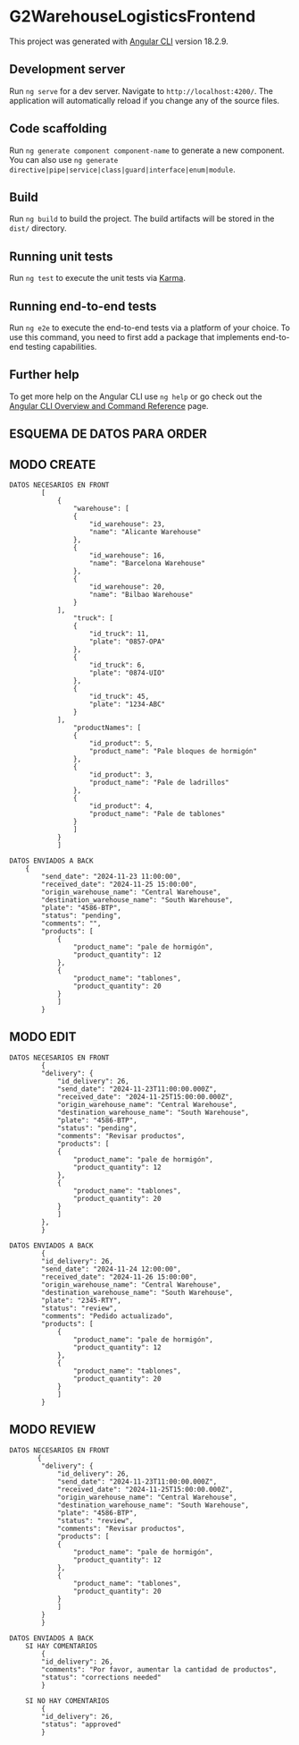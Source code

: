 # G2WarehouseLogisticsFrontend

This project was generated with [Angular CLI](https://github.com/angular/angular-cli) version 18.2.9.

## Development server

Run `ng serve` for a dev server. Navigate to `http://localhost:4200/`. The application will automatically reload if you change any of the source files.

## Code scaffolding

Run `ng generate component component-name` to generate a new component. You can also use `ng generate directive|pipe|service|class|guard|interface|enum|module`.

## Build

Run `ng build` to build the project. The build artifacts will be stored in the `dist/` directory.

## Running unit tests

Run `ng test` to execute the unit tests via [Karma](https://karma-runner.github.io).

## Running end-to-end tests

Run `ng e2e` to execute the end-to-end tests via a platform of your choice. To use this command, you need to first add a package that implements end-to-end testing capabilities.

## Further help

To get more help on the Angular CLI use `ng help` or go check out the [Angular CLI Overview and Command Reference](https://angular.dev/tools/cli) page.




## ESQUEMA DE DATOS PARA ORDER
  ## MODO CREATE 
  
    DATOS NECESARIOS EN FRONT
            [
                {
                    "warehouse": [
                    {
                        "id_warehouse": 23,
                        "name": "Alicante Warehouse"
                    },
                    {
                        "id_warehouse": 16,
                        "name": "Barcelona Warehouse"
                    },
                    {
                        "id_warehouse": 20,
                        "name": "Bilbao Warehouse"
                    }
                ],
                    "truck": [
                    {
                        "id_truck": 11,
                        "plate": "0857-OPA"
                    },
                    {
                        "id_truck": 6,
                        "plate": "0874-UIO"
                    },
                    {
                        "id_truck": 45,
                        "plate": "1234-ABC"
                    }
                ],
                    "productNames": [
                    {
                        "id_product": 5,
                        "product_name": "Pale bloques de hormigón"
                    },
                    {
                        "id_product": 3,
                        "product_name": "Pale de ladrillos"
                    },
                    {
                        "id_product": 4,
                        "product_name": "Pale de tablones"
                    }
                    ]
                }
                ]

    DATOS ENVIADOS A BACK
        {
            "send_date": "2024-11-23 11:00:00",
            "received_date": "2024-11-25 15:00:00",
            "origin_warehouse_name": "Central Warehouse",
            "destination_warehouse_name": "South Warehouse",
            "plate": "4586-BTP",
            "status": "pending",
            "comments": "",
            "products": [
                {
                    "product_name": "pale de hormigón",
                    "product_quantity": 12
                },
                {
                    "product_name": "tablones",
                    "product_quantity": 20
                }
                ]
            }


  ## MODO EDIT

    DATOS NECESARIOS EN FRONT
            {
            "delivery": {
                "id_delivery": 26,
                "send_date": "2024-11-23T11:00:00.000Z",
                "received_date": "2024-11-25T15:00:00.000Z",
                "origin_warehouse_name": "Central Warehouse",
                "destination_warehouse_name": "South Warehouse",
                "plate": "4586-BTP",
                "status": "pending",
                "comments": "Revisar productos",
                "products": [
                {
                    "product_name": "pale de hormigón",
                    "product_quantity": 12
                },
                {
                    "product_name": "tablones",
                    "product_quantity": 20
                }
                ]
            },
            }

    DATOS ENVIADOS A BACK
            {
            "id_delivery": 26,
            "send_date": "2024-11-24 12:00:00",
            "received_date": "2024-11-26 15:00:00",
            "origin_warehouse_name": "Central Warehouse",
            "destination_warehouse_name": "South Warehouse",
            "plate": "2345-RTY",
            "status": "review",
            "comments": "Pedido actualizado",
            "products": [
                {
                    "product_name": "pale de hormigón",
                    "product_quantity": 12
                },
                {
                    "product_name": "tablones",
                    "product_quantity": 20
                }
                ]
            }


  ## MODO REVIEW

    DATOS NECESARIOS EN FRONT
           {
            "delivery": {
                "id_delivery": 26,
                "send_date": "2024-11-23T11:00:00.000Z",
                "received_date": "2024-11-25T15:00:00.000Z",
                "origin_warehouse_name": "Central Warehouse",
                "destination_warehouse_name": "South Warehouse",
                "plate": "4586-BTP",
                "status": "review",
                "comments": "Revisar productos",
                "products": [
                {
                    "product_name": "pale de hormigón",
                    "product_quantity": 12
                },
                {
                    "product_name": "tablones",
                    "product_quantity": 20
                }
                ]
            }
            } 

    DATOS ENVIADOS A BACK
        SI HAY COMENTARIOS
            {
            "id_delivery": 26,
            "comments": "Por favor, aumentar la cantidad de productos",
            "status": "corrections needed"
            }

        SI NO HAY COMENTARIOS
            {
            "id_delivery": 26,
            "status": "approved"
            }